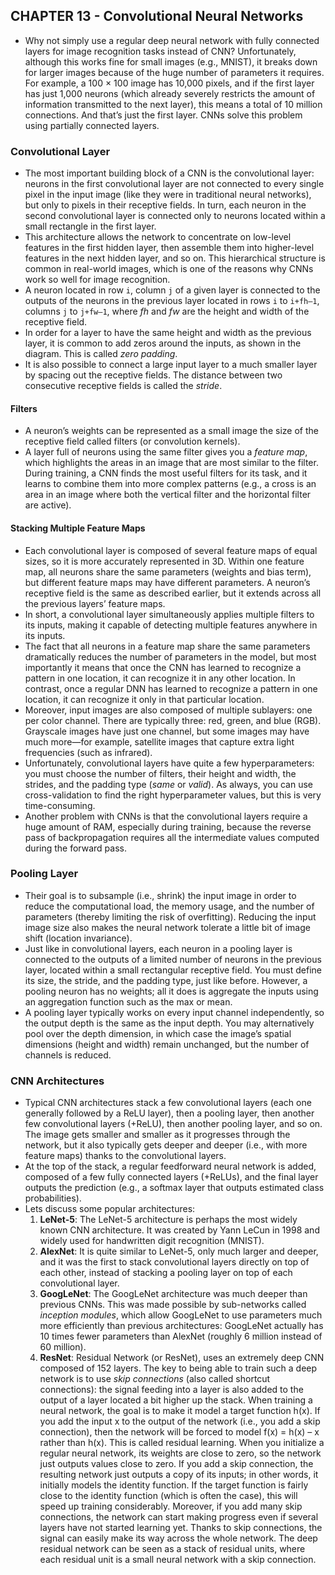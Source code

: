 ## CHAPTER 13 - Convolutional Neural Networks

- Why not simply use a regular deep neural network with fully connected layers for image recognition tasks instead of CNN? Unfortunately, although this works fine for small images (e.g., MNIST), it breaks down for larger images because of the huge number of parameters it requires. For example, a 100 × 100 image has 10,000 pixels, and if the first layer has just 1,000 neurons (which already severely restricts the amount of information transmitted to the next layer), this means a total of 10 million connections. And that’s just the first layer. CNNs solve this problem using partially connected layers. 

### Convolutional Layer
- The most important building block of a CNN is the convolutional layer: neurons in the first convolutional layer are not connected to every single pixel in the input image (like they were in traditional neural networks), but only to pixels in their receptive fields. In turn, each neuron in the second convolutional layer is connected only to neurons located within a small rectangle in the first layer. 
- This architecture allows the network to concentrate on low-level features in the first hidden layer, then assemble them into higher-level features in the next hidden layer, and so on. This hierarchical structure is common in real-world images, which is one of the reasons why CNNs work so well for image recognition.
- A neuron located in row `i`, column `j` of a given layer is connected to the outputs of the neurons in the previous layer located in rows `i` to `i+fh–1`, columns `j` to `j+fw–1`, where *fh* and *fw* are the height and width of the receptive field. 
- In order for a layer to have the same height and width as the previous layer, it is common to add zeros around the inputs, as shown in the diagram. This is called *zero padding*.
- It is also possible to connect a large input layer to a much smaller layer by spacing out the receptive fields. The distance between two consecutive receptive fields is called the *stride*.  

#### Filters
- A neuron’s weights can be represented as a small image the size of the receptive field called filters (or convolution kernels).
- A layer full of neurons using the same filter gives you a *feature map*, which highlights the areas in an image that are most similar to the filter. During training, a CNN finds the most useful filters for its task, and it learns to combine them into more complex patterns (e.g., a cross is an area in an image where both the vertical filter and the horizontal filter are active).  

#### Stacking Multiple Feature Maps
- Each convolutional layer is composed of several feature maps of equal sizes, so it is more accurately represented in 3D. Within one feature map, all neurons share the same parameters (weights and bias term), but different feature maps may have different parameters. A neuron’s receptive field is the same as described earlier, but it extends across all the previous layers’ feature maps. 
- In short, a convolutional layer simultaneously applies multiple filters to its inputs, making it capable of detecting multiple features anywhere in its inputs. 
- The fact that all neurons in a feature map share the same parameters dramatically reduces the number of parameters in the model, but most importantly it means that once the CNN has learned to recognize a pattern in one location, it can recognize it in any other location. In contrast, once a regular DNN has learned to recognize a pattern in one location, it can recognize it only in that particular location.
- Moreover, input images are also composed of multiple sublayers: one per color channel. There are typically three: red, green, and blue (RGB). Grayscale images have just one channel, but some images may have much more—for example, satellite images that capture extra light frequencies (such as infrared).
- Unfortunately, convolutional layers have quite a few hyperparameters: you must choose the number of filters, their height and width, the strides, and the padding type (*same* or *valid*). As always, you can use cross-validation to find the right hyperparameter values, but this is very time-consuming.
- Another problem with CNNs is that the convolutional layers require a huge amount of RAM, especially during training, because the reverse pass of backpropagation requires all the intermediate values computed during the forward pass.

### Pooling Layer
- Their goal is to subsample (i.e., shrink) the input image in order to reduce the computational load, the memory usage, and the number of parameters (thereby limiting the risk of overfitting). Reducing the input image size also makes the neural network tolerate a little bit of image shift (location invariance).
- Just like in convolutional layers, each neuron in a pooling layer is connected to the outputs of a limited number of neurons in the previous layer, located within a small rectangular receptive field. You must define its size, the stride, and the padding type, just like before. However, a pooling neuron has no weights; all it does is aggregate the inputs using an aggregation function such as the max or mean.
- A pooling layer typically works on every input channel independently, so the output depth is the same as the input depth. You may alternatively pool over the depth dimension, in which case the image’s spatial dimensions (height and width) remain unchanged, but the number of channels is reduced. 

### CNN Architectures
- Typical CNN architectures stack a few convolutional layers (each one generally followed by a ReLU layer), then a pooling layer, then another few convolutional layers (+ReLU), then another pooling layer, and so on. The image gets smaller and smaller as it progresses through the network, but it also typically gets deeper and deeper (i.e., with more feature maps) thanks to the convolutional layers. 
- At the top of the stack, a regular feedforward neural network is added, composed of a few fully connected layers (+ReLUs), and the final layer outputs the prediction (e.g., a softmax layer that outputs estimated class probabilities). 
- Lets discuss some popular architectures:
	1. **LeNet-5**: The LeNet-5 architecture is perhaps the most widely known CNN architecture. It was created by Yann LeCun in 1998 and widely used for handwritten digit recognition (MNIST).
	2. **AlexNet**: It is quite similar to LeNet-5, only much larger and deeper, and it was the first to stack convolutional layers directly on top of each other, instead of stacking a pooling layer on top of each convolutional layer.
	3. **GoogLeNet**: The GoogLeNet architecture was much deeper than previous CNNs. This was made possible by sub-networks called *inception modules*, which allow GoogLeNet to use parameters much more efficiently than previous architectures: GoogLeNet actually has 10 times fewer parameters than AlexNet (roughly 6 million instead of 60 million).
	4. **ResNet**: Residual Network (or ResNet), uses an extremely deep CNN composed of 152 layers. The key to being able to train such a deep network is to use *skip connections* (also called shortcut connections): the signal feeding into a layer is also added to the output of a
layer located a bit higher up the stack. When training a neural network, the goal is to make it model a target function h(x). If you add the input x to the output of the network (i.e., you add a skip connection), then the network will be forced to model f(x) = h(x) – x rather than h(x). This is called residual learning. When you initialize a regular neural network, its weights are close to zero, so the network
just outputs values close to zero. If you add a skip connection, the resulting network just outputs a copy of its inputs; in other words, it initially models the identity function. If the target function is fairly close to the identity function (which is often the case), this will speed up training considerably. Moreover, if you add many skip connections, the network can start making progress even if several layers have not started learning yet. Thanks to skip connections, the signal can easily make its way across the whole network. The deep residual network can be seen as a stack of residual units, where each residual unit is a small neural network with a skip connection.













